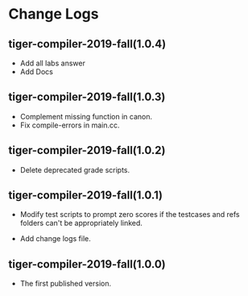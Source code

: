 # Change Logs

## tiger-compiler-2019-fall(1.0.4)
- Add all labs answer
- Add Docs

## tiger-compiler-2019-fall(1.0.3)

- Complement missing function in canon.
- Fix compile-errors in main.cc.

## tiger-compiler-2019-fall(1.0.2)

- Delete deprecated grade scripts.


## tiger-compiler-2019-fall(1.0.1)

- Modify test scripts to prompt zero scores if the testcases and refs folders can't be appropriately linked.

- Add change logs file.

## tiger-compiler-2019-fall(1.0.0)

- The first published version.
